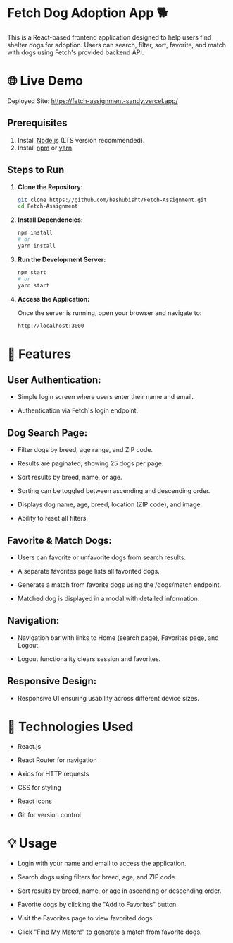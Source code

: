 # Fetch Dog Adoption App 🐕

This is a React-based frontend application designed to help users find shelter dogs for adoption. Users can search, filter, sort, favorite, and match with dogs using Fetch's provided backend API.

# 🌐 Live Demo

Deployed Site: https://fetch-assignment-sandy.vercel.app/


## Prerequisites
1. Install [Node.js](https://nodejs.org/) (LTS version recommended).
2. Install [npm](https://www.npmjs.com/) or [yarn](https://yarnpkg.com/).

## Steps to Run

1. **Clone the Repository:**
   ```bash
   git clone https://github.com/bashubisht/Fetch-Assignment.git
   cd Fetch-Assignment
   ```
2. **Install Dependencies:**
   ```bash
   npm install
   # or
   yarn install
   ```
3. **Run the Development Server:**
   ```bash
   npm start
   # or
   yarn start
   ```
4. **Access the Application:**
   
   Once the server is running, open your browser and navigate to:
     
    ```bash
    http://localhost:3000
    ```

# 🚀 Features

## User Authentication:

- Simple login screen where users enter their name and email.

- Authentication via Fetch's login endpoint.

## Dog Search Page:

- Filter dogs by breed, age range, and ZIP code.

- Results are paginated, showing 25 dogs per page.

- Sort results by breed, name, or age.

- Sorting can be toggled between ascending and descending order.

- Displays dog name, age, breed, location (ZIP code), and image.

- Ability to reset all filters.

## Favorite & Match Dogs:

- Users can favorite or unfavorite dogs from search results.

- A separate favorites page lists all favorited dogs.

- Generate a match from favorite dogs using the /dogs/match endpoint.

- Matched dog is displayed in a modal with detailed information.

## Navigation:

- Navigation bar with links to Home (search page), Favorites page, and Logout.

- Logout functionality clears session and favorites.

## Responsive Design:

- Responsive UI ensuring usability across different device sizes.
  

# 🔧 Technologies Used

- React.js

- React Router for navigation

- Axios for HTTP requests

- CSS for styling

- React Icons

- Git for version control

  

# 💡 Usage

- Login with your name and email to access the application.

- Search dogs using filters for breed, age, and ZIP code.

- Sort results by breed, name, or age in ascending or descending order.

- Favorite dogs by clicking the "Add to Favorites" button.

- Visit the Favorites page to view favorited dogs.

- Click "Find My Match!" to generate a match from favorite dogs.
